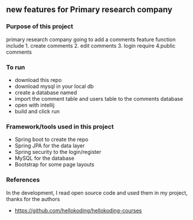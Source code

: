 ## new features for Primary research company

### Purpose of this project
primary research company going to add a comments feature
function include 1. create comments 2. edit comments 3. login require 4.public comments

### To run
* download this repo
* download mysql in your local db
* create a database named 
* import the comment table and users table to the comments database 
* open with intellij
* build and click run

### Framework/tools used in this project
* Spring boot to create the repo
* Spring JPA for the data layer
* Spring security to the login/register
* MySQL for the database 
* Bootstrap for some page layouts

### References 
In the development, I read open source code and used them in my project, thanks for the authors 

* https://github.com/hellokoding/hellokoding-courses 
